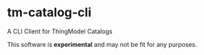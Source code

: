 # tm-catalog-cli
A CLI Client for ThingModel Catalogs

This software is **experimental** and may not be fit for any purposes. 
